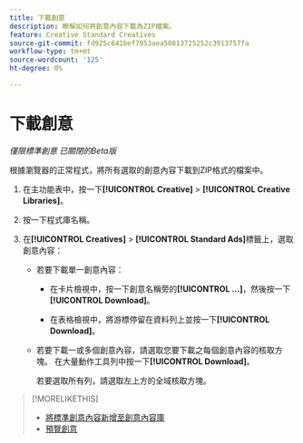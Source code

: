 ```yaml
---
title: 下載創意
description: 瞭解如何將創意內容下載為ZIP檔案。
feature: Creative Standard Creatives
source-git-commit: fd925c641bef7953aea50813725252c3913757fa
workflow-type: tm+mt
source-wordcount: '125'
ht-degree: 0%

---
```


# 下載創意

*僅限標準創意*
*已關閉的Beta版*

根據瀏覽器的正常程式，將所有選取的創意內容下載到ZIP格式的檔案中。

1. 在主功能表中，按一下&#x200B;**[!UICONTROL Creative]** > **[!UICONTROL Creative Libraries]**。

1. 按一下程式庫名稱。

1. 在&#x200B;**[!UICONTROL Creatives]** > **[!UICONTROL Standard Ads]**&#x200B;標籤上，選取創意內容：

   * 若要下載單一創意內容：

      * 在卡片檢視中，按一下創意名稱旁的&#x200B;**[!UICONTROL ...]**，然後按一下&#x200B;**[!UICONTROL Download]**。

      * 在表格檢視中，將游標停留在資料列上並按一下&#x200B;**[!UICONTROL Download]**。

   * 若要下載一或多個創意內容，請選取您要下載之每個創意內容的核取方塊。 在大量動作工具列中按一下&#x200B;**[!UICONTROL Download]**。

     若要選取所有列，請選取左上方的全域核取方塊。

>[!MORELIKETHIS]
>
>* [將標準創意內容新增至創意內容庫](creative-add-standard.md)
>* [預覽創意](creative-preview.md)
